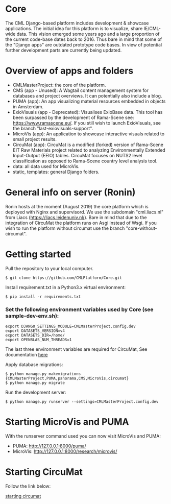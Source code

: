 # Core
The CML Django-based platform includes development & showcase applications. 
The initial idea for this platform is to visualize, share IE/CML-wide data. This vision emerged some years ago and a large proportion of the current code-base dates back to 2016.
Thus bare in mind that some of the "Django apps" are outdated prototype code bases. In view of potential further development parts are currently being updated.

# Overview of apps and folders
* CMLMasterProject: the core of the platform.
* CMS (app - Unused): A Wagtail content management system for databases and project overviews. It can potentially also include a blog.
* PUMA (app): An app visualizing material resources embedded in objects in Amsterdam.
* ExioVisuals (app - Deprecated): Visualises ExioBase data. This tool has been surpassed by the development of Rama-Scene see: https://www.ramascene.eu/. If you still wish to launch ExioVisuals, see the branch "last-exiovisuals-support".
* MicroVis (app): An application to showcase interactive visuals related to small project results.
* CircuMat (app): CircuMat is a modified (forked) version of Rama-Scene EIT Raw Materials project related to analyzing Environmentally Extended Input-Output (EEIO) tables. CircuMat focuses on NUTS2 level classification as opposed to Rama-Scene country level analysis tool.
* data:  all data used for MicroVis.
* static, templates: general Django folders.

# General info on server (Ronin)
Ronin hosts at the moment (August 2019) the core platform which is deployed with Nginx and supervisord. We use the subdomain "cml.liacs.nl" from Liacs (https://liacs.leidenuniv.nl/).
Bare in mind that due to the integration of CircuMat the platform runs on Asgi instead of Wsgi. If you wish to run the platform without circumat use the branch "core-without-circumat".

# Getting started
Pull the repository to your local computer.
```
$ git clone https://github.com/CMLPlatform/Core.git
```
Install requirement.txt in a Python3.x virtual environment:
```
$ pip install -r requirements.txt 
```
### Set the following environment variables used by Core (see sample-dev-env.sh):
```
export DJANGO_SETTINGS_MODULE=CMLMasterProject.config.dev
export DATASETS_VERSION=v4
export DATASETS_DIR=/home/
export OPENBLAS_NUM_THREADS=1
```
The last three environment variables are required for CircuMat, See documentation [here](README_circumat.md)

Apply database migrations:
```
$ python manage.py makemigrations {CMLMasterProject,PUMA,panorama,CMS,MicroVis,circumat}
$ python manage.py migrate
```
Run the development server:
```
$ python manage.py runserver --settings=CMLMasterProject.config.dev
```


# Starting MicroVis and PUMA 
With the runserver command used you can now visit MicroVis and PUMA:
* PUMA: http://127.0.0.1:8000/puma/
* MicroVis: http://127.0.0.1:8000/research/microvis/

# Starting CircuMat
Follow the link below:

[starting circumat](README_circumat.md)